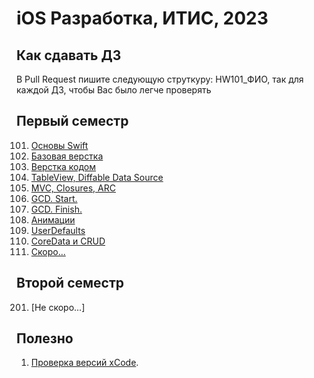 # iOS Разработка, ИТИС, 2023

## Как сдавать ДЗ
В Pull Request пишите следующую струткуру: HW101_ФИО, так для каждой ДЗ, чтобы Вас было легче проверять


## Первый семестр
101. [Основы Swift](/101)
102. [Базовая верстка](/102)
103. [Верстка кодом](/103)
104. [TableView, Diffable Data Source](/104)
105. [MVC, Closures, ARC](/105)
106. [GCD. Start.](/106)
107. [GCD. Finish.](/107)
108. [Анимации](/108)
109. [UserDefaults](/109)
110. [CoreData и CRUD](/110)
111. [Скоро...](/)



## Второй семестр
201. [Не скоро...]

## Полезно
1. [Проверка версий xCode](https://github.com/XcodesOrg/xcodes).
